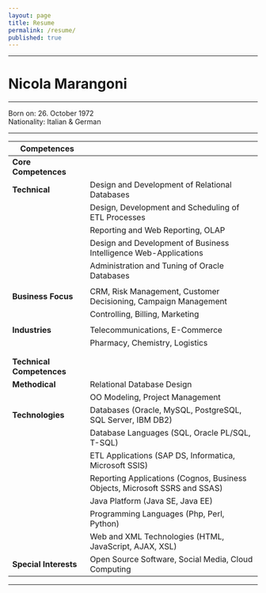 ```yaml
---
layout: page
title: Resume
permalink: /resume/
published: true
---
```


---

# Nicola Marangoni #

---
Born on: 26. October 1972  
Nationality: Italian & German

---

| **Competences** | |
| -- | -- |
| **Core Competences** | |
| **Technical** | Design and Development of Relational Databases
| | Design, Development and Scheduling of ETL Processes |
| | Reporting and Web Reporting, OLAP |
| | Design and Development of Business Intelligence Web-Applications |
| | Administration and Tuning of Oracle Databases |
| | |
| **Business Focus** | CRM, Risk Management, Customer Decisioning, Campaign Management |
| | Controlling, Billing, Marketing |
| | |
| **Industries** | Telecommunications, E-Commerce |
| | Pharmacy, Chemistry, Logistics |
| | |
| | |
| **Technical Competences** | |
| **Methodical** | Relational Database Design |
| | OO Modeling, Project Management |
| **Technologies** | Databases (Oracle, MySQL, PostgreSQL, SQL Server, IBM DB2) |
| | Database Languages (SQL, Oracle PL/SQL, T-SQL) |
| | ETL Applications (SAP DS, Informatica, Microsoft SSIS) |
| | Reporting Applications (Cognos, Business Objects, Microsoft SSRS and SSAS) |
| | Java Platform (Java SE, Java EE) |
| | Programming Languages (Php, Perl, Python) |
| | Web and XML Technologies (HTML, JavaScript, AJAX, XSL) |
|  **Special Interests** | Open Source Software, Social Media, Cloud Computing |

---